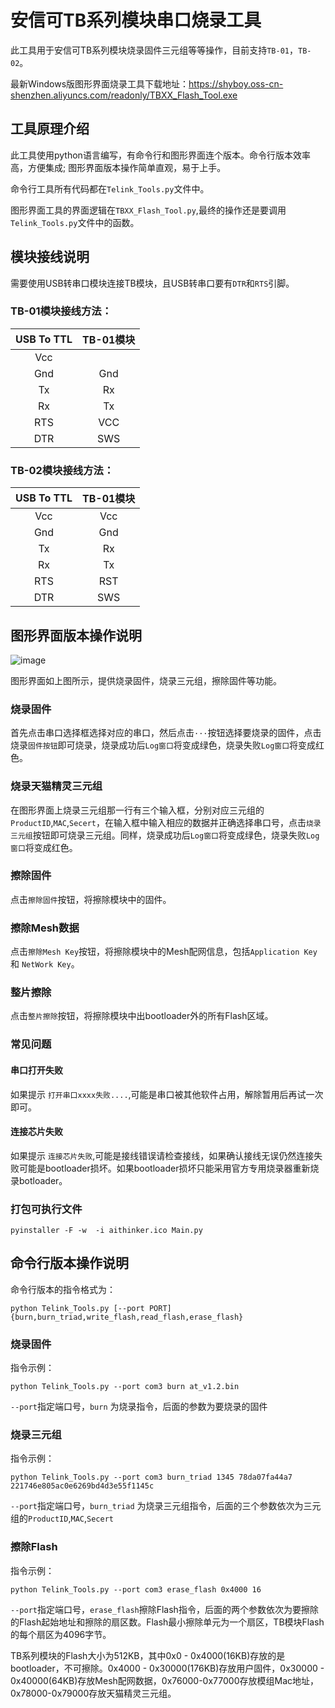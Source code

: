 # 安信可TB系列模块串口烧录工具

此工具用于安信可TB系列模块烧录固件三元组等等操作，目前支持```TB-01```，```TB-02```。

最新Windows版图形界面烧录工具下载地址：https://shyboy.oss-cn-shenzhen.aliyuncs.com/readonly/TBXX_Flash_Tool.exe

## 工具原理介绍
此工具使用python语言编写，有命令行和图形界面连个版本。命令行版本效率高，方便集成; 图形界面版本操作简单直观，易于上手。

命令行工具所有代码都在```Telink_Tools.py```文件中。

图形界面工具的界面逻辑在```TBXX_Flash_Tool.py```,最终的操作还是要调用```Telink_Tools.py```文件中的函数。

## 模块接线说明

需要使用USB转串口模块连接TB模块，且USB转串口要有```DTR```和```RTS```引脚。

### TB-01模块接线方法：

|USB To TTL |TB-01模块|
|:---------:|:------:|
|  Vcc      |        |
|  Gnd      |  Gnd   |
|  Tx       |  Rx    |
|  Rx       |  Tx    |
|  RTS      |  VCC   |
|  DTR      |  SWS   |

### TB-02模块接线方法：

|USB To TTL |TB-01模块|
|:---------:|:------:|
|  Vcc      |  Vcc   |
|  Gnd      |  Gnd   |
|  Tx       |  Rx    |
|  Rx       |  Tx    |
|  RTS      |  RST   |
|  DTR      |  SWS   |

## 图形界面版本操作说明

![image](https://shyboy.oss-cn-shenzhen.aliyuncs.com/readonly/main.png)

图形界面如上图所示，提供烧录固件，烧录三元组，擦除固件等功能。

### 烧录固件
首先点击串口选择框选择对应的串口，然后点击```···```按钮选择要烧录的固件，点击烧录```固件按钮```即可烧录，烧录成功后```Log窗口```将变成绿色，烧录失败```Log窗口```将变成红色。
### 烧录天猫精灵三元组
在图形界面上烧录三元组那一行有三个输入框，分别对应三元组的```ProductID```,```MAC```,```Secert```，在输入框中输入相应的数据并正确选择串口号，点击```烧录三元组```按钮即可烧录三元组。同样，烧录成功后```Log窗口```将变成绿色，烧录失败```Log窗口```将变成红色。

### 擦除固件
点击```擦除固件```按钮，将擦除模块中的固件。

### 擦除Mesh数据
点击```擦除Mesh Key```按钮，将擦除模块中的Mesh配网信息，包括```Application Key``` 和 ```NetWork Key```。

### 整片擦除
点击```整片擦除```按钮，将擦除模块中出bootloader外的所有Flash区域。

### 常见问题
#### 串口打开失败
如果提示 ```打开串口xxxx失败....```,可能是串口被其他软件占用，解除暂用后再试一次即可。

#### 连接芯片失败
如果提示 ```连接芯片失败```,可能是接线错误请检查接线，如果确认接线无误仍然连接失败可能是bootloader损坏。如果bootloader损坏只能采用官方专用烧录器重新烧录botloader。

### 打包可执行文件
    pyinstaller -F -w  -i aithinker.ico Main.py

## 命令行版本操作说明
命令行版本的指令格式为：

    python Telink_Tools.py [--port PORT] {burn,burn_triad,write_flash,read_flash,erase_flash}

### 烧录固件
指令示例：

    python Telink_Tools.py --port com3 burn at_v1.2.bin
```--port```指定端口号，```burn``` 为烧录指令，后面的参数为要烧录的固件

### 烧录三元组
指令示例：

    python Telink_Tools.py --port com3 burn_triad 1345 78da07fa44a7 221746e805ac0e6269bd4d3e55f1145c
```--port```指定端口号，```burn_triad``` 为烧录三元组指令，后面的三个参数依次为三元组的```ProductID```,```MAC```,```Secert```

### 擦除Flash
指令示例：
    
    python Telink_Tools.py --port com3 erase_flash 0x4000 16

```--port```指定端口号，```erase_flash```擦除Flash指令，后面的两个参数依次为要擦除的Flash起始地址和擦除的扇区数。Flash最小擦除单元为一个扇区，TB模块Flash的每个扇区为4096字节。

TB系列模块的Flash大小为512KB，其中0x0 - 0x4000(16KB)存放的是bootloader，不可擦除。0x4000 - 0x30000(176KB)存放用户固件，0x30000 - 0x40000(64KB)存放Mesh配网数据，0x76000-0x77000存放模组Mac地址，0x78000-0x79000存放天猫精灵三元组。